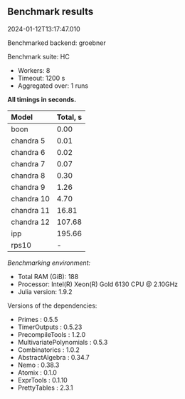 ## Benchmark results

2024-01-12T13:17:47.010

Benchmarked backend: groebner

Benchmark suite: HC

- Workers: 8
- Timeout: 1200 s
- Aggregated over: 1 runs

**All timings in seconds.**

|Model|Total, s|
|:----|---|
|boon|0.00|
|chandra 5|0.01|
|chandra 6|0.02|
|chandra 7|0.07|
|chandra 8|0.30|
|chandra 9|1.26|
|chandra 10|4.70|
|chandra 11|16.81|
|chandra 12|107.68|
|ipp|195.66|
|rps10| - |

*Benchmarking environment:*

* Total RAM (GiB): 188
* Processor: Intel(R) Xeon(R) Gold 6130 CPU @ 2.10GHz
* Julia version: 1.9.2

Versions of the dependencies:

* Primes : 0.5.5
* TimerOutputs : 0.5.23
* PrecompileTools : 1.2.0
* MultivariatePolynomials : 0.5.3
* Combinatorics : 1.0.2
* AbstractAlgebra : 0.34.7
* Nemo : 0.38.3
* Atomix : 0.1.0
* ExprTools : 0.1.10
* PrettyTables : 2.3.1
